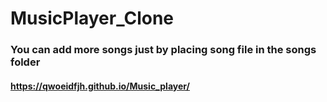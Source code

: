 # MusicPlayer_Clone
### You can add more songs just by placing song file in the songs folder
#### https://qwoeidfjh.github.io/Music_player/
